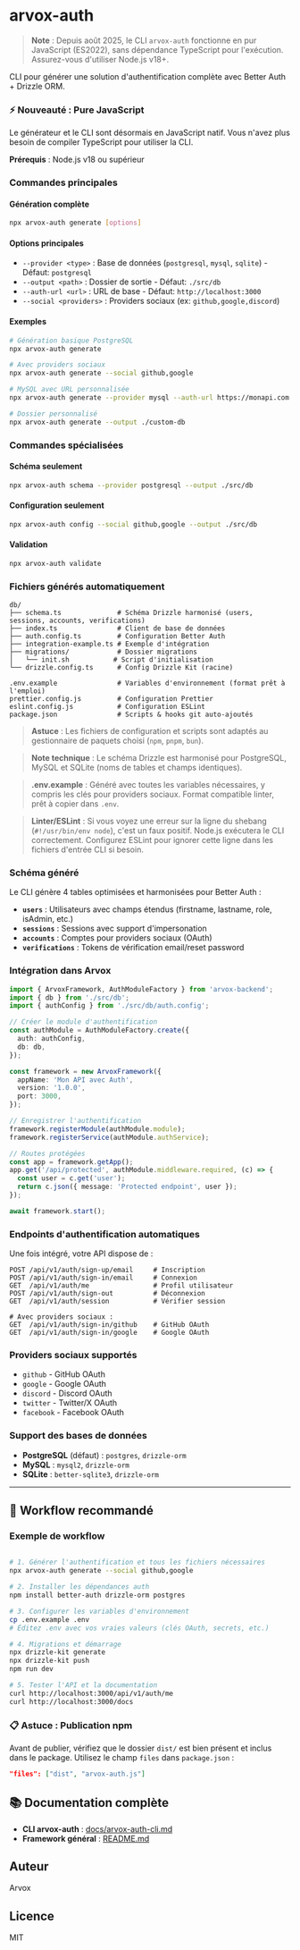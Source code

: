 
# arvox-auth

> **Note** : Depuis août 2025, le CLI `arvox-auth` fonctionne en pur JavaScript (ES2022), sans dépendance TypeScript pour l'exécution. Assurez-vous d'utiliser Node.js v18+.

CLI pour générer une solution d'authentification complète avec Better Auth + Drizzle ORM.

### ⚡️ Nouveauté : Pure JavaScript
Le générateur et le CLI sont désormais en JavaScript natif. Vous n'avez plus besoin de compiler TypeScript pour utiliser la CLI.

**Prérequis** : Node.js v18 ou supérieur

### Commandes principales

#### Génération complète
```bash
npx arvox-auth generate [options]
```

#### Options principales
- `--provider <type>` : Base de données (`postgresql`, `mysql`, `sqlite`) - Défaut: `postgresql`
- `--output <path>` : Dossier de sortie - Défaut: `./src/db`
- `--auth-url <url>` : URL de base - Défaut: `http://localhost:3000`
- `--social <providers>` : Providers sociaux (ex: `github,google,discord`)

#### Exemples
```bash
# Génération basique PostgreSQL
npx arvox-auth generate

# Avec providers sociaux
npx arvox-auth generate --social github,google

# MySQL avec URL personnalisée
npx arvox-auth generate --provider mysql --auth-url https://monapi.com

# Dossier personnalisé
npx arvox-auth generate --output ./custom-db
```

### Commandes spécialisées

#### Schéma seulement
```bash
npx arvox-auth schema --provider postgresql --output ./src/db
```

#### Configuration seulement
```bash
npx arvox-auth config --social github,google --output ./src/db
```

#### Validation
```bash
npx arvox-auth validate
```


### Fichiers générés automatiquement

```
db/
├── schema.ts              # Schéma Drizzle harmonisé (users, sessions, accounts, verifications)
├── index.ts               # Client de base de données
├── auth.config.ts         # Configuration Better Auth
├── integration-example.ts # Exemple d'intégration
├── migrations/            # Dossier migrations
│   └── init.sh           # Script d'initialisation
└── drizzle.config.ts      # Config Drizzle Kit (racine)

.env.example               # Variables d'environnement (format prêt à l'emploi)
prettier.config.js         # Configuration Prettier
eslint.config.js           # Configuration ESLint
package.json               # Scripts & hooks git auto-ajoutés
```

> **Astuce** : Les fichiers de configuration et scripts sont adaptés au gestionnaire de paquets choisi (`npm`, `pnpm`, `bun`).

> **Note technique** : Le schéma Drizzle est harmonisé pour PostgreSQL, MySQL et SQLite (noms de tables et champs identiques).

> **.env.example** : Généré avec toutes les variables nécessaires, y compris les clés pour providers sociaux. Format compatible linter, prêt à copier dans `.env`.

> **Linter/ESLint** : Si vous voyez une erreur sur la ligne du shebang (`#!/usr/bin/env node`), c'est un faux positif. Node.js exécutera le CLI correctement. Configurez ESLint pour ignorer cette ligne dans les fichiers d'entrée CLI si besoin.




### Schéma généré

Le CLI génère 4 tables optimisées et harmonisées pour Better Auth :

- **`users`** : Utilisateurs avec champs étendus (firstname, lastname, role, isAdmin, etc.)
- **`sessions`** : Sessions avec support d'impersonation
- **`accounts`** : Comptes pour providers sociaux (OAuth)
- **`verifications`** : Tokens de vérification email/reset password


### Intégration dans Arvox

```typescript
import { ArvoxFramework, AuthModuleFactory } from 'arvox-backend';
import { db } from './src/db';
import { authConfig } from './src/db/auth.config';

// Créer le module d'authentification
const authModule = AuthModuleFactory.create({
  auth: authConfig,
  db: db,
});

const framework = new ArvoxFramework({
  appName: 'Mon API avec Auth',
  version: '1.0.0',
  port: 3000,
});

// Enregistrer l'authentification
framework.registerModule(authModule.module);
framework.registerService(authModule.authService);

// Routes protégées
const app = framework.getApp();
app.get('/api/protected', authModule.middleware.required, (c) => {
  const user = c.get('user');
  return c.json({ message: 'Protected endpoint', user });
});

await framework.start();
```

### Endpoints d'authentification automatiques

Une fois intégré, votre API dispose de :

```
POST /api/v1/auth/sign-up/email     # Inscription
POST /api/v1/auth/sign-in/email     # Connexion
GET  /api/v1/auth/me                # Profil utilisateur
POST /api/v1/auth/sign-out          # Déconnexion
GET  /api/v1/auth/session           # Vérifier session

# Avec providers sociaux :
GET  /api/v1/auth/sign-in/github    # GitHub OAuth
GET  /api/v1/auth/sign-in/google    # Google OAuth
```


### Providers sociaux supportés

- `github` - GitHub OAuth
- `google` - Google OAuth
- `discord` - Discord OAuth
- `twitter` - Twitter/X OAuth
- `facebook` - Facebook OAuth


### Support des bases de données

- **PostgreSQL** (défaut) : `postgres`, `drizzle-orm`
- **MySQL** : `mysql2`, `drizzle-orm`
- **SQLite** : `better-sqlite3`, `drizzle-orm`

---


## 🚀 Workflow recommandé

### Exemple de workflow

```bash

# 1. Générer l'authentification et tous les fichiers nécessaires
npx arvox-auth generate --social github,google

# 2. Installer les dépendances auth
npm install better-auth drizzle-orm postgres

# 3. Configurer les variables d'environnement
cp .env.example .env
# Éditez .env avec vos vraies valeurs (clés OAuth, secrets, etc.)

# 4. Migrations et démarrage
npx drizzle-kit generate
npx drizzle-kit push
npm run dev

# 5. Tester l'API et la documentation
curl http://localhost:3000/api/v1/auth/me
curl http://localhost:3000/docs
```


### 📋 Astuce : Publication npm
Avant de publier, vérifiez que le dossier `dist/` est bien présent et inclus dans le package. Utilisez le champ `files` dans `package.json` :

```json
"files": ["dist", "arvox-auth.js"]
```


## 📚 Documentation complète
- **CLI arvox-auth** : [docs/arvox-auth-cli.md](../docs/arvox-auth-cli.md)
- **Framework général** : [README.md](../README.md)


## Auteur
Arvox

## Licence
MIT
